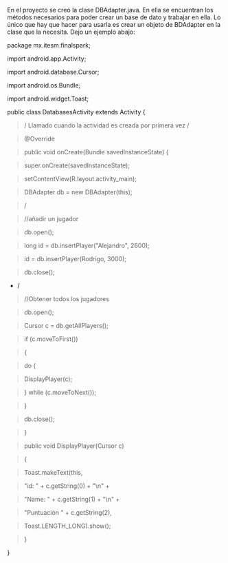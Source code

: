 En el proyecto se creó la clase DBAdapter.java. En ella se encuentran los métodos necesarios para poder crear un  base de dato y trabajar en ella. Lo único que hay que hacer para usarla es crear un objeto de BDAdapter en la clase que la necesita. Dejo un ejemplo abajo:

package mx.itesm.finalspark;


import android.app.Activity;

import android.database.Cursor;

import android.os.Bundle;

import android.widget.Toast;


public class DatabasesActivity extends Activity {

> / Llamado cuando la actividad es creada por primera vez /

> @Override

> public void onCreate(Bundle savedInstanceState) {

> super.onCreate(savedInstanceState);

> setContentView(R.layout.activity\_main);

> DBAdapter db = new DBAdapter(this);


> /

> //añadir un jugador

> db.open();

> long id = db.insertPlayer("Alejandro", 2600);

> id = db.insertPlayer(Rodrigo, 3000);

> db.close();

  * /


> //Obtener todos los jugadores

> db.open();

> Cursor c = db.getAllPlayers();

> if (c.moveToFirst())

> {

> do {

> DisplayPlayer(c);

> } while (c.moveToNext());

> }

> db.close();


> }


> public void DisplayPlayer(Cursor c)

> {

> Toast.makeText(this,

> "id: " + c.getString(0) + "\n" +

> "Name: " + c.getString(1) + "\n" +

> "Puntuación  " + c.getString(2),

> Toast.LENGTH\_LONG).show();

> }

}